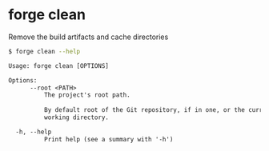 # forge clean

Remove the build artifacts and cache directories

```bash
$ forge clean --help
```

```txt
Usage: forge clean [OPTIONS]

Options:
      --root <PATH>
          The project's root path.
          
          By default root of the Git repository, if in one, or the current
          working directory.

  -h, --help
          Print help (see a summary with '-h')
```